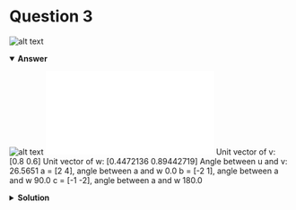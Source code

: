 # Question 3
![alt text](q3.png)

<details open>
<summary><b>Answer</b></summary>

![alt text](a3.svg)
![alt text](a3.py)
Unit vector of v: [0.8 0.6]
Unit vector of w: [0.4472136  0.89442719]
Angle between u and v: 26.5651
a = [2 4], angle between a and w 0.0
b = [-2  1], angle between a and w 90.0
c = [-1 -2], angle between a and w 180.0
</details>

<details>
<summary><b>Solution</b></summary>

![alt text](s3.png)</details>